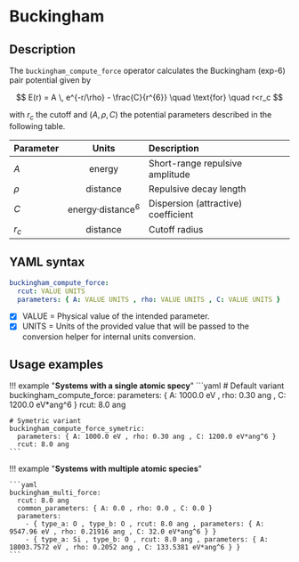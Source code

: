 # **Buckingham**

## **Description**

The `buckingham_compute_force` operator calculates the Buckingham (exp-6) pair potential given by

$$
E(r) = A \, e^{-r/\rho} - \frac{C}{r^{6}} \quad \text{for} \quad r<r_c
$$
  
with $r_c$ the cutoff and $(A,\rho,C)$ the potential parameters described in the following table.

<div class="center-table" markdown>

| Parameter | Units                | Description                                      |
| :-------- | :------------------: | :----------------------------------------------- |
| $A$       | energy               | Short-range repulsive amplitude                  |
| $\rho$    | distance             | Repulsive decay length                           |
| $C$       | energy·distance$^6$  | Dispersion (attractive) coefficient              |
| $r_c$     | distance             | Cutoff radius                                    |

</div>

## **YAML syntax**

```yaml
buckingham_compute_force:
  rcut: VALUE UNITS
  parameters: { A: VALUE UNITS , rho: VALUE UNITS , C: VALUE UNITS }
```

- [x] VALUE = Physical value of the intended parameter.
- [x] UNITS = Units of the provided value that will be passed to the conversion helper for internal units conversion.

## **Usage examples**

!!! example "**Systems with a single atomic specy**"
    ```yaml
    # Default variant
    buckingham_compute_force:
      parameters: { A: 1000.0 eV , rho: 0.30 ang , C: 1200.0 eV*ang^6 }
      rcut: 8.0 ang

    # Symetric variant
    buckingham_compute_force_symetric:
      parameters: { A: 1000.0 eV , rho: 0.30 ang , C: 1200.0 eV*ang^6 }
      rcut: 8.0 ang  
    ```

!!! example "**Systems with multiple atomic species**"

    ```yaml
    buckingham_multi_force:
      rcut: 8.0 ang
      common_parameters: { A: 0.0 , rho: 0.0 , C: 0.0 }
      parameters:
        - { type_a: O , type_b: O , rcut: 8.0 ang , parameters: { A: 9547.96 eV , rho: 0.21916 ang , C: 32.0 eV*ang^6 } }
        - { type_a: Si , type_b: O , rcut: 8.0 ang , parameters: { A: 18003.7572 eV , rho: 0.2052 ang , C: 133.5381 eV*ang^6 } }
    ```
